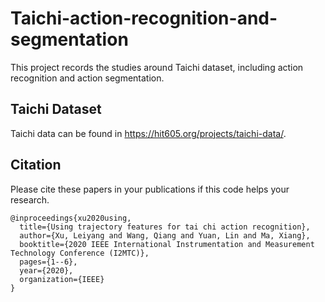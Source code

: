 # Taichi-action-recognition-and-segmentation
This project records the studies around Taichi dataset, including action recognition and action segmentation.

## Taichi Dataset
Taichi data can be found in https://hit605.org/projects/taichi-data/.

## Citation
Please cite these papers in your publications if this code helps your research.

    @inproceedings{xu2020using,
      title={Using trajectory features for tai chi action recognition},
      author={Xu, Leiyang and Wang, Qiang and Yuan, Lin and Ma, Xiang},
      booktitle={2020 IEEE International Instrumentation and Measurement Technology Conference (I2MTC)},
      pages={1--6},
      year={2020},
      organization={IEEE}
    }
    
